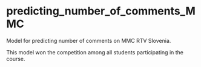 # predicting_number_of_comments_MMC
Model for predicting number of comments on MMC RTV Slovenia.

This model won the competition among all students participating in the course.
